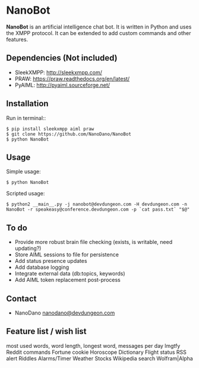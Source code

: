 NanoBot
=====

**NanoBot** is an artificial intelligence chat bot. It is written in Python and uses the XMPP protocol. It can be extended to add custom commands and other features.

Dependencies (Not included)
------

* SleekXMPP: http://sleekxmpp.com/
* PRAW: https://praw.readthedocs.org/en/latest/
* PyAIML: http://pyaiml.sourceforge.net/

Installation
-----

Run in terminal::

	$ pip install sleekxmpp aiml praw
	$ git clone https://github.com/NanoDano/NanoBot
	$ python NanoBot


Usage
-----

Simple usage:

    $ python NanoBot

Scripted usage:

    $ python2 __main__.py -j nanobot@devdungeon.com -H devdungeon.com -n NanoBot -r speakeasy@conference.devdungeon.com -p `cat pass.txt` "$@"

To do
-----

- Provide more robust brain file checking (exists, is writable, need updating?)
- Store AIML sessions to file for persistence
- Add status presence updates
- Add database logging
- Integrate external data (db:topics, keywords)
- Add AIML token replacement post-process

Contact
-----

* NanoDano <nanodano@devdungeon.com>

Feature list / wish list
-----
most used words, word length, longest word, messages per day
lmgtfy
Reddit commands
Fortune cookie
Horoscope
Dictionary
Flight status
RSS alert
Riddles
Alarms/Timer
Weather
Stocks
Wikipedia search
Wolfram|Alpha
